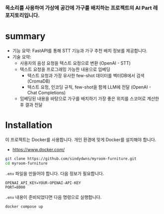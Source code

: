 ### 목소리를 사용하여 가상에 공간에 가구를 배치하는 프로젝트의 AI Part 레포지토리입니다.

# summary
- 기능 요약: FastAPI를 통해 STT 기능과 가구 추천 배치 정보를 제공합니다.
- 기술 요약:
  - 사용자의 음성 요청을 텍스트 요청으로 변환 (OpenAI - STT)
  - 텍스트 요청을 프로그래밍 가능한 내용으로 임베딩
    - 텍스트 요청과 가장 유사한 few-shot 데이터를 벡터DB에서 검색 (CromaDB)
    - 텍스트 요청, 인코딩 규칙, few-shot을 함께 LLM에 전달 (OpenAI - Chat Completions)
  - 임베딩된 내용을 바탕으로 가구를 배치하기 가장 좋은 위치를 스코어로 계산한 후 결과 전달

# Installation
이 프로젝트는 Docker를 사용합니다. 개인 환경에 맞게 Docker를 설치해야 합니다.
- https://www.docker.com/

```bash
git clone https://github.com/sindydwns/myroom-furniture.git
cd myroom-furniture
```

`.env` 파일을 만들어야 합니다. 다음 정보가 필요합니다.
```env
OPENAI_API_KEY=YOUR-OPENAI-API-KEY
PORT=8000
```

`.env` 내용이 준비되었다면 다음 명령으로 실행합니다.
```bash
docker compose up
```
